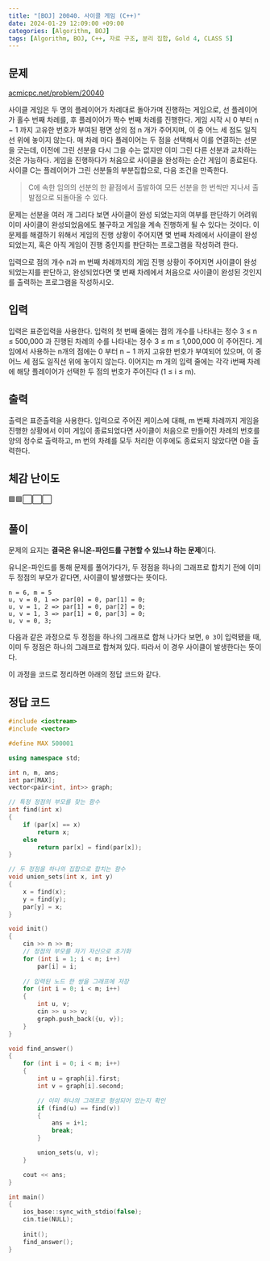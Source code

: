 ```yaml
---
title: "[BOJ] 20040. 사이클 게임 (C++)"
date: 2024-01-29 12:09:00 +09:00
categories: [Algorithm, BOJ]
tags: [Algorithm, BOJ, C++, 자료 구조, 분리 집합, Gold 4, CLASS 5]
---
```

## **문제**
[acmicpc.net/problem/20040](https://www.acmicpc.net/problem/20040)

사이클 게임은 두 명의 플레이어가 차례대로 돌아가며 진행하는 게임으로, 선 플레이어가 홀수 번째 차례를, 후 플레이어가 짝수 번째 차례를 진행한다. 게임 시작 시 0 부터 n − 1 까지 고유한 번호가 부여된 평면 상의 점 n 개가 주어지며, 이 중 어느 세 점도 일직선 위에 놓이지 않는다. 매 차례 마다 플레이어는 두 점을 선택해서 이를 연결하는 선분을 긋는데, 이전에 그린 선분을 다시 그을 수는 없지만 이미 그린 다른 선분과 교차하는 것은 가능하다. 게임을 진행하다가 처음으로 사이클을 완성하는 순간 게임이 종료된다. 사이클 C는 플레이어가 그린 선분들의 부분집합으로, 다음 조건을 만족한다.

> C에 속한 임의의 선분의 한 끝점에서 출발하여 모든 선분을 한 번씩만 지나서 출발점으로 되돌아올 수 있다.

문제는 선분을 여러 개 그리다 보면 사이클이 완성 되었는지의 여부를 판단하기 어려워 이미 사이클이 완성되었음에도 불구하고 게임을 계속 진행하게 될 수 있다는 것이다. 이 문제를 해결하기 위해서 게임의 진행 상황이 주어지면 몇 번째 차례에서 사이클이 완성되었는지, 혹은 아직 게임이 진행 중인지를 판단하는 프로그램을 작성하려 한다.

입력으로 점의 개수 n과 m 번째 차례까지의 게임 진행 상황이 주어지면 사이클이 완성 되었는지를 판단하고, 완성되었다면 몇 번째 차례에서 처음으로 사이클이 완성된 것인지를 출력하는 프로그램을 작성하시오.
<br>

## **입력**
입력은 표준입력을 사용한다. 입력의 첫 번째 줄에는 점의 개수를 나타내는 정수 3 ≤ n ≤ 500,000 과 진행된 차례의 수를 나타내는 정수 3 ≤ m ≤ 1,000,000 이 주어진다. 게임에서 사용하는 n개의 점에는 0 부터 n − 1 까지 고유한 번호가 부여되어 있으며, 이 중 어느 세 점도 일직선 위에 놓이지 않는다. 이어지는 m 개의 입력 줄에는 각각 i번째 차례에 해당 플레이어가 선택한 두 점의 번호가 주어진다 (1 ≤ i ≤ m).
<br>

## **출력**
출력은 표준출력을 사용한다. 입력으로 주어진 케이스에 대해, m 번째 차례까지 게임을 진행한 상황에서 이미 게임이 종료되었다면 사이클이 처음으로 만들어진 차례의 번호를 양의 정수로 출력하고, m 번의 차례를 모두 처리한 이후에도 종료되지 않았다면 0을 출력한다.
<br>

## **체감 난이도**
🟩🟩⬜⬜⬜
<br>

## **풀이**
문제의 요지는 **결국은 유니온-파인드를 구현할 수 있느냐 하는 문제**이다.

유니온-파인드를 통해 문제를 풀어가다가, 두 정점을 하나의 그래프로 합치기 전에 이미 두 정점의 부모가 같다면, 사이클이 발생했다는 뜻이다.
```
n = 6, m = 5
u, v = 0, 1 => par[0] = 0, par[1] = 0;
u, v = 1, 2 => par[1] = 0, par[2] = 0;
u, v = 1, 3 => par[1] = 0, par[3] = 0;
u, v = 0, 3;
```

다음과 같은 과정으로 두 정점을 하나의 그래프로 합쳐 나가다 보면, `0 3`이 입력됐을 때, 이미 두 정점은 하나의 그래프로 합쳐져 있다. 따라서 이 경우 사이클이 발생한다는 뜻이다.

이 과정을 코드로 정리하면 아래의 정답 코드와 같다.
<br>

## **정답 코드**
```c++
#include <iostream>
#include <vector>

#define MAX 500001

using namespace std;

int n, m, ans;
int par[MAX];
vector<pair<int, int>> graph;

// 특정 정점의 부모를 찾는 함수
int find(int x)
{
    if (par[x] == x)
        return x;
    else
        return par[x] = find(par[x]);
}

// 두 정점을 하나의 집합으로 합치는 함수
void union_sets(int x, int y)
{
    x = find(x);
    y = find(y);
    par[y] = x;
}

void init()
{
    cin >> n >> m;
    // 정점의 부모를 자기 자신으로 초기화
    for (int i = 1; i < n; i++)
        par[i] = i;
    
    // 입력된 노드 한 쌍을 그래프에 저장
    for (int i = 0; i < m; i++)
    {
        int u, v;
        cin >> u >> v;
        graph.push_back({u, v});
    }
}

void find_answer()
{
    for (int i = 0; i < m; i++)
    {
        int u = graph[i].first;
        int v = graph[i].second;

        // 이미 하나의 그래프로 형성되어 있는지 확인
        if (find(u) == find(v))
        {
            ans = i+1;
            break;
        }

        union_sets(u, v);
    }

    cout << ans;
}

int main()
{
    ios_base::sync_with_stdio(false);
    cin.tie(NULL);
    
    init();
    find_answer();
}
```